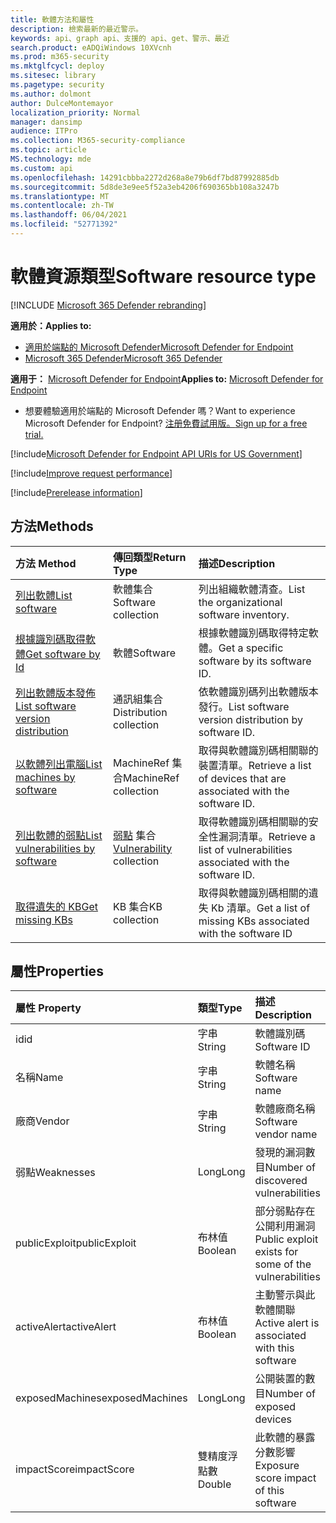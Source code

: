 ```yaml
---
title: 軟體方法和屬性
description: 檢索最新的最近警示。
keywords: api、graph api、支援的 api、get、警示、最近
search.product: eADQiWindows 10XVcnh
ms.prod: m365-security
ms.mktglfcycl: deploy
ms.sitesec: library
ms.pagetype: security
ms.author: dolmont
author: DulceMontemayor
localization_priority: Normal
manager: dansimp
audience: ITPro
ms.collection: M365-security-compliance
ms.topic: article
MS.technology: mde
ms.custom: api
ms.openlocfilehash: 14291cbbba2272d268a8e79b6df7bd87992885db
ms.sourcegitcommit: 5d8de3e9ee5f52a3eb4206f690365bb108a3247b
ms.translationtype: MT
ms.contentlocale: zh-TW
ms.lasthandoff: 06/04/2021
ms.locfileid: "52771392"
---
```

# <a name="software-resource-type"></a><span data-ttu-id="80fa7-104">軟體資源類型</span><span class="sxs-lookup"><span data-stu-id="80fa7-104">Software resource type</span></span>

[!INCLUDE [Microsoft 365 Defender rebranding](../../includes/microsoft-defender.md)]

<span data-ttu-id="80fa7-105">**適用於：**</span><span class="sxs-lookup"><span data-stu-id="80fa7-105">**Applies to:**</span></span>
- [<span data-ttu-id="80fa7-106">適用於端點的 Microsoft Defender</span><span class="sxs-lookup"><span data-stu-id="80fa7-106">Microsoft Defender for Endpoint</span></span>](https://go.microsoft.com/fwlink/p/?linkid=2154037)
- [<span data-ttu-id="80fa7-107">Microsoft 365 Defender</span><span class="sxs-lookup"><span data-stu-id="80fa7-107">Microsoft 365 Defender</span></span>](https://go.microsoft.com/fwlink/?linkid=2118804)

<span data-ttu-id="80fa7-108">**適用于：** [Microsoft Defender for Endpoint](https://go.microsoft.com/fwlink/?linkid=2154037)</span><span class="sxs-lookup"><span data-stu-id="80fa7-108">**Applies to:** [Microsoft Defender for Endpoint](https://go.microsoft.com/fwlink/?linkid=2154037)</span></span>

- <span data-ttu-id="80fa7-109">想要體驗適用於端點的 Microsoft Defender 嗎？</span><span class="sxs-lookup"><span data-stu-id="80fa7-109">Want to experience Microsoft Defender for Endpoint?</span></span> [<span data-ttu-id="80fa7-110">注册免費試用版。</span><span class="sxs-lookup"><span data-stu-id="80fa7-110">Sign up for a free trial.</span></span>](https://www.microsoft.com/microsoft-365/windows/microsoft-defender-atp?ocid=docs-wdatp-exposedapis-abovefoldlink)

[!include[Microsoft Defender for Endpoint API URIs for US Government](../../includes/microsoft-defender-api-usgov.md)]

[!include[Improve request performance](../../includes/improve-request-performance.md)]


[!include[Prerelease information](../../includes/prerelease.md)]

## <a name="methods"></a><span data-ttu-id="80fa7-111">方法</span><span class="sxs-lookup"><span data-stu-id="80fa7-111">Methods</span></span>

<span data-ttu-id="80fa7-112">方法	</span><span class="sxs-lookup"><span data-stu-id="80fa7-112">Method</span></span> |<span data-ttu-id="80fa7-113">傳回類型</span><span class="sxs-lookup"><span data-stu-id="80fa7-113">Return Type</span></span> |<span data-ttu-id="80fa7-114">描述</span><span class="sxs-lookup"><span data-stu-id="80fa7-114">Description</span></span>
:---|:---|:---
[<span data-ttu-id="80fa7-115">列出軟體</span><span class="sxs-lookup"><span data-stu-id="80fa7-115">List software</span></span>](get-software.md) | <span data-ttu-id="80fa7-116">軟體集合</span><span class="sxs-lookup"><span data-stu-id="80fa7-116">Software collection</span></span> | <span data-ttu-id="80fa7-117">列出組織軟體清查。</span><span class="sxs-lookup"><span data-stu-id="80fa7-117">List the organizational software inventory.</span></span>
[<span data-ttu-id="80fa7-118">根據識別碼取得軟體</span><span class="sxs-lookup"><span data-stu-id="80fa7-118">Get software by Id</span></span>](get-software-by-id.md) | <span data-ttu-id="80fa7-119">軟體</span><span class="sxs-lookup"><span data-stu-id="80fa7-119">Software</span></span> | <span data-ttu-id="80fa7-120">根據軟體識別碼取得特定軟體。</span><span class="sxs-lookup"><span data-stu-id="80fa7-120">Get a specific software by its software ID.</span></span>
[<span data-ttu-id="80fa7-121">列出軟體版本發佈</span><span class="sxs-lookup"><span data-stu-id="80fa7-121">List software version distribution</span></span>](get-software-ver-distribution.md)| <span data-ttu-id="80fa7-122">通訊組集合</span><span class="sxs-lookup"><span data-stu-id="80fa7-122">Distribution collection</span></span> | <span data-ttu-id="80fa7-123">依軟體識別碼列出軟體版本發行。</span><span class="sxs-lookup"><span data-stu-id="80fa7-123">List software version distribution by software ID.</span></span>
[<span data-ttu-id="80fa7-124">以軟體列出電腦</span><span class="sxs-lookup"><span data-stu-id="80fa7-124">List machines by software</span></span>](get-machines-by-software.md)| <span data-ttu-id="80fa7-125">MachineRef 集合</span><span class="sxs-lookup"><span data-stu-id="80fa7-125">MachineRef collection</span></span> | <span data-ttu-id="80fa7-126">取得與軟體識別碼相關聯的裝置清單。</span><span class="sxs-lookup"><span data-stu-id="80fa7-126">Retrieve a list of devices that are associated with the software ID.</span></span>
[<span data-ttu-id="80fa7-127">列出軟體的弱點</span><span class="sxs-lookup"><span data-stu-id="80fa7-127">List vulnerabilities by software</span></span>](get-vuln-by-software.md) | <span data-ttu-id="80fa7-128">[弱點](vulnerability.md) 集合</span><span class="sxs-lookup"><span data-stu-id="80fa7-128">[Vulnerability](vulnerability.md) collection</span></span> | <span data-ttu-id="80fa7-129">取得軟體識別碼相關聯的安全性漏洞清單。</span><span class="sxs-lookup"><span data-stu-id="80fa7-129">Retrieve a list of vulnerabilities associated with the software ID.</span></span>
[<span data-ttu-id="80fa7-130">取得遺失的 KB</span><span class="sxs-lookup"><span data-stu-id="80fa7-130">Get missing KBs</span></span>](get-missing-kbs-software.md) | <span data-ttu-id="80fa7-131">KB 集合</span><span class="sxs-lookup"><span data-stu-id="80fa7-131">KB collection</span></span> | <span data-ttu-id="80fa7-132">取得與軟體識別碼相關的遺失 Kb 清單。</span><span class="sxs-lookup"><span data-stu-id="80fa7-132">Get a list of missing KBs associated with the software ID</span></span>

## <a name="properties"></a><span data-ttu-id="80fa7-133">屬性</span><span class="sxs-lookup"><span data-stu-id="80fa7-133">Properties</span></span>

<span data-ttu-id="80fa7-134">屬性	</span><span class="sxs-lookup"><span data-stu-id="80fa7-134">Property</span></span> |   <span data-ttu-id="80fa7-135">類型</span><span class="sxs-lookup"><span data-stu-id="80fa7-135">Type</span></span>   |   <span data-ttu-id="80fa7-136">描述</span><span class="sxs-lookup"><span data-stu-id="80fa7-136">Description</span></span>
:---|:---|:---
<span data-ttu-id="80fa7-137">id</span><span class="sxs-lookup"><span data-stu-id="80fa7-137">id</span></span> | <span data-ttu-id="80fa7-138">字串</span><span class="sxs-lookup"><span data-stu-id="80fa7-138">String</span></span> | <span data-ttu-id="80fa7-139">軟體識別碼</span><span class="sxs-lookup"><span data-stu-id="80fa7-139">Software ID</span></span>
<span data-ttu-id="80fa7-140">名稱</span><span class="sxs-lookup"><span data-stu-id="80fa7-140">Name</span></span> | <span data-ttu-id="80fa7-141">字串</span><span class="sxs-lookup"><span data-stu-id="80fa7-141">String</span></span> | <span data-ttu-id="80fa7-142">軟體名稱</span><span class="sxs-lookup"><span data-stu-id="80fa7-142">Software name</span></span>
<span data-ttu-id="80fa7-143">廠商</span><span class="sxs-lookup"><span data-stu-id="80fa7-143">Vendor</span></span> | <span data-ttu-id="80fa7-144">字串</span><span class="sxs-lookup"><span data-stu-id="80fa7-144">String</span></span> | <span data-ttu-id="80fa7-145">軟體廠商名稱</span><span class="sxs-lookup"><span data-stu-id="80fa7-145">Software vendor name</span></span>
<span data-ttu-id="80fa7-146">弱點</span><span class="sxs-lookup"><span data-stu-id="80fa7-146">Weaknesses</span></span> | <span data-ttu-id="80fa7-147">Long</span><span class="sxs-lookup"><span data-stu-id="80fa7-147">Long</span></span> | <span data-ttu-id="80fa7-148">發現的漏洞數目</span><span class="sxs-lookup"><span data-stu-id="80fa7-148">Number of discovered vulnerabilities</span></span>
<span data-ttu-id="80fa7-149">publicExploit</span><span class="sxs-lookup"><span data-stu-id="80fa7-149">publicExploit</span></span> | <span data-ttu-id="80fa7-150">布林值</span><span class="sxs-lookup"><span data-stu-id="80fa7-150">Boolean</span></span> | <span data-ttu-id="80fa7-151">部分弱點存在公開利用漏洞</span><span class="sxs-lookup"><span data-stu-id="80fa7-151">Public exploit exists for some of the vulnerabilities</span></span>
<span data-ttu-id="80fa7-152">activeAlert</span><span class="sxs-lookup"><span data-stu-id="80fa7-152">activeAlert</span></span> | <span data-ttu-id="80fa7-153">布林值</span><span class="sxs-lookup"><span data-stu-id="80fa7-153">Boolean</span></span> | <span data-ttu-id="80fa7-154">主動警示與此軟體關聯</span><span class="sxs-lookup"><span data-stu-id="80fa7-154">Active alert is associated with this software</span></span>
<span data-ttu-id="80fa7-155">exposedMachines</span><span class="sxs-lookup"><span data-stu-id="80fa7-155">exposedMachines</span></span> | <span data-ttu-id="80fa7-156">Long</span><span class="sxs-lookup"><span data-stu-id="80fa7-156">Long</span></span> | <span data-ttu-id="80fa7-157">公開裝置的數目</span><span class="sxs-lookup"><span data-stu-id="80fa7-157">Number of exposed devices</span></span>
<span data-ttu-id="80fa7-158">impactScore</span><span class="sxs-lookup"><span data-stu-id="80fa7-158">impactScore</span></span> | <span data-ttu-id="80fa7-159">雙精度浮點數</span><span class="sxs-lookup"><span data-stu-id="80fa7-159">Double</span></span> | <span data-ttu-id="80fa7-160">此軟體的暴露分數影響</span><span class="sxs-lookup"><span data-stu-id="80fa7-160">Exposure score impact of this software</span></span>
